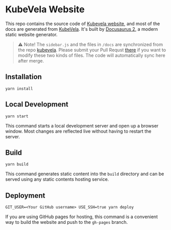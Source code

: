 # KubeVela Website

This repo contains the source code of [Kubevela website](http://kubevela.io/), and most of the docs are generated from [KubeVela](https://github.com/oam-dev/kubevela/tree/master/docs).
It's built by [Docusaurus 2](https://v2.docusaurus.io/), a modern static website generator.

> ⚠️ Note! The `sidebar.js` and the files in `/docs` are synchronized from the repo [kubevela](https://github.com/oam-dev/kubevela/tree/master/docs). 
> Please submit your Pull Requst [there](https://github.com/oam-dev/kubevela) if you want to modify these two kinds of files.
> The code will automatically sync here after merge.

## Installation

```console
yarn install
```

## Local Development

```console
yarn start
```

This command starts a local development server and open up a browser window. Most changes are reflected live without having to restart the server.

## Build

```console
yarn build
```

This command generates static content into the `build` directory and can be served using any static contents hosting service.

## Deployment

```console
GIT_USER=<Your GitHub username> USE_SSH=true yarn deploy
```

If you are using GitHub pages for hosting, this command is a convenient way to build the website and push to the `gh-pages` branch.
